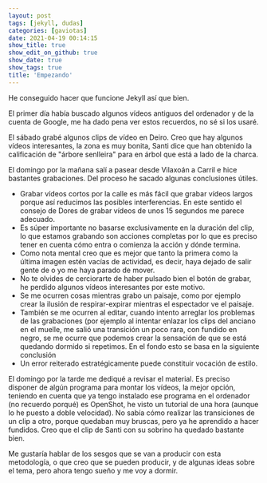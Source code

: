 ```yaml
---
layout: post
tags: [jekyll, dudas]
categories: [gaviotas]
date: 2021-04-19 00:14:15
show_title: true 
show_edit_on_github: true
show_date: true
show_tags: true
title: 'Empezando'
---
```


He conseguido hacer que funcione Jekyll así que bien.

El primer día había buscado algunos vídeos antiguos del ordenador y de la cuenta de Google, me ha dado pena ver estos recuerdos, no sé si los usaré.

El sábado grabé algunos clips de vídeo en Deiro. Creo que hay algunos vídeos interesantes, la zona es muy bonita, Santi dice que han obtenido la calificación de "árbore senlleira" para en árbol que está a lado de la charca. 

El domingo por la mañana salí a pasear desde Vilaxoán a Carril e hice bastantes grabaciones. Del proceso he sacado algunas conclusiones útiles.

- Grabar vídeos cortos por la calle es más fácil que grabar vídeos largos porque así reducimos las posibles interferencias. En este sentido el consejo de Dores de grabar vídeos de unos 15 segundos me parece adecuado.
- Es súper importante no basarse exclusivamente en la duración del clip, lo que estamos grabando son acciones completas por lo que es preciso tener en cuenta cómo entra o comienza la acción y dónde termina.
- Como nota mental creo que es mejor que tanto la primera como la última imagen estén vacías de actividad, es decir, haya dejado de salir gente de o yo me haya parado de mover. 
- No te olvides de cerciorarte de haber pulsado bien el botón de grabar, he perdido algunos vídeos interesantes por este motivo.
- Se me ocurren cosas mientras grabo un paisaje, como por ejemplo crear la ilusión de respirar-expirar mientras el espectador ve el paisaje. 
- También se me ocurren al editar, cuando intento arreglar los problemas de las grabaciones (por ejemplo al intentar enlazar los clips del anciano en el muelle, me salió una transición un poco rara, con fundido en negro, se me ocurre que podemos crear la sensación de que se está quedando dormido si repetimos. En el fondo esto se basa en la siguiente conclusión
- Un error reiterado estratégicamente puede constituir vocación de estilo.

El domingo por la tarde me dediqué a revisar el material. Es preciso disponer de algún programa para montar los vídeos, la mejor opción, teniendo en cuenta que ya tengo instalado ese programa en el ordenador (no recuerdo porqué) es OpenShot, he visto un tutorial de una hora (aunque lo he puesto a doble velocidad). No sabía cómo realizar las transiciones de un clip a otro, porque quedaban muy bruscas, pero ya he aprendido a hacer fundidos. Creo que el clip de Santi con su sobrino ha quedado bastante bien.

Me gustaría hablar de los sesgos que se van a producir con esta metodología, o que creo que se pueden producir, y de algunas ideas sobre el tema, pero ahora tengo sueño y me voy a dormir.


